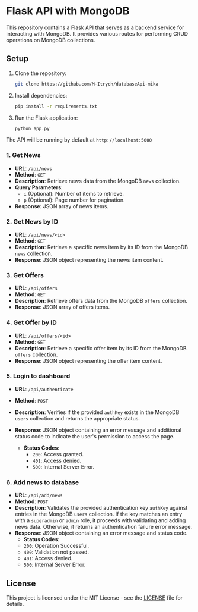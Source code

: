 # Flask API with MongoDB

This repository contains a Flask API that serves as a backend service for interacting with MongoDB. It provides various routes for performing CRUD operations on MongoDB collections.

## Setup

1. Clone the repository:

    ```bash
   git clone https://github.com/M-Itrych/databaseApi-mika
   ```

2. Install dependencies:

    ```bash
   pip install -r requirements.txt
   ```

3. Run the Flask application:

    ```bash
   python app.py
   ```
   
The API will be running by default at `http://localhost:5000`

### 1. Get News

- **URL**: `/api/news`
- **Method**: `GET`
- **Description**: Retrieve news data from the MongoDB `news` collection.
- **Query Parameters**:
  - `i` (Optional): Number of items to retrieve.
  - `p` (Optional): Page number for pagination.
- **Response**: JSON array of news items.

### 2. Get News by ID

- **URL**: `/api/news/<id>`
- **Method**: `GET`
- **Description**: Retrieve a specific news item by its ID from the MongoDB `news` collection.
- **Response**: JSON object representing the news item content.

### 3. Get Offers

- **URL**: `/api/offers`
- **Method**: `GET`
- **Description**: Retrieve offers data from the MongoDB `offers` collection.
- **Response**: JSON array of offers items.

### 4. Get Offer by ID

- **URL**: `/api/offers/<id>`
- **Method**: `GET`
- **Description**: Retrieve a specific offer item by its ID from the MongoDB `offers` collection.
- **Response**: JSON object representing the offer item content.

### 5. Login to dashboard

- **URL**: `/api/authenticate`
- **Method**: `POST`
- **Description**: Verifies if the provided `authKey` exists in the MongoDB `users` collection and returns the appropriate status.
- **Response**: JSON object containing an error message and additional status code to indicate the user's permission to access the page.

    - **Status Codes**:
        - `200`: Access granted.
        - `401`: Access denied.
        - `500`: Internal Server Error.

### 6. Add news to database

- **URL**: `/api/add/news`
- **Method**: `POST`
- **Description**: Validates the provided authentication key `authKey` against entries in the MongoDB `users` collection. If the key matches an entry with a `superadmin` or `admin` role, it proceeds with validating and adding news data. Otherwise, it returns an authentication failure error message.
- **Response**: JSON object containing an error message and status code.
    - **Status Codes**:
    - `200`: Operation Successful.
    - `400`: Validation not passed.
    - `401`: Access denied.
    - `500`: Internal Server Error.


## License

This project is licensed under the MIT License - see the [LICENSE](LICENSE) file for details.